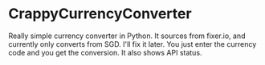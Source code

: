 # CrappyCurrencyConverter
Really simple currency converter in Python. It sources from fixer.io, and currently only converts from SGD. I'll fix it later.
You just enter the currency code and you get the conversion. It also shows API status.

